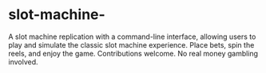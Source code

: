 # slot-machine-
A slot machine replication with a command-line interface, allowing users to play and simulate the classic slot machine experience. Place bets, spin the reels, and enjoy the game. Contributions welcome. No real money gambling involved.
